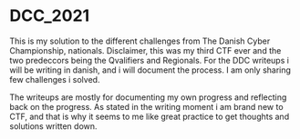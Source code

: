 # DCC_2021
This is my solution to the different challenges from The Danish Cyber Championship, nationals.
Disclaimer, this was my third CTF ever and the two predeccors being the Qvalifiers and Regionals.
For the DDC writeups i will be writing in danish, and i will document the process. I am only sharing
few challenges i solved.

The writeups are mostly for documenting my own progress and reflecting back on the progress. As stated
in the writing moment i am brand new to CTF, and that is why it seems to me like great practice to get 
thoughts and solutions written down.